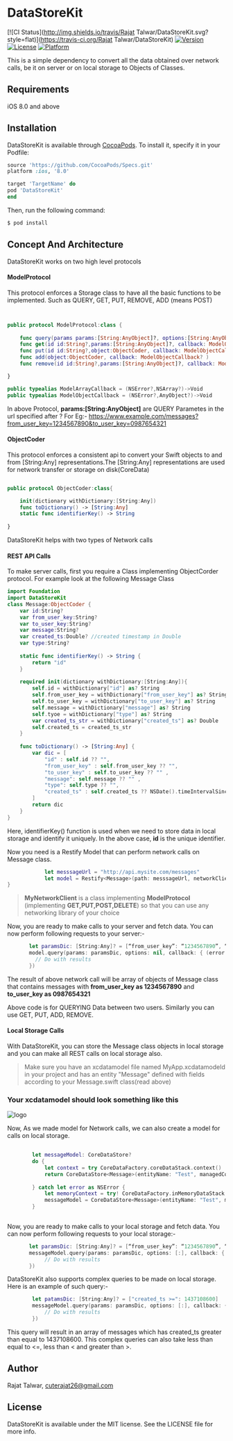 # DataStoreKit

[![CI Status](http://img.shields.io/travis/Rajat Talwar/DataStoreKit.svg?style=flat)](https://travis-ci.org/Rajat Talwar/DataStoreKit)
[![Version](https://img.shields.io/cocoapods/v/DataStoreKit.svg?style=flat)](http://cocoapods.org/pods/DataStoreKit)
[![License](https://img.shields.io/cocoapods/l/DataStoreKit.svg?style=flat)](http://cocoapods.org/pods/DataStoreKit)
[![Platform](https://img.shields.io/cocoapods/p/DataStoreKit.svg?style=flat)](http://cocoapods.org/pods/DataStoreKit)

This is a simple dependency to convert all the data obtained over network calls, be it on server or on local storage to Objects of Classes.

## Requirements
iOS 8.0 and above

## Installation

DataStoreKit is available through [CocoaPods](http://cocoapods.org). To install
it, specify it in your Podfile:

```ruby
source 'https://github.com/CocoaPods/Specs.git'
platform :ios, '8.0'

target 'TargetName' do
pod 'DataStoreKit'
end
```

Then, run the following command:

```ruby
$ pod install
```

## Concept And Architecture

DataStoreKit works on two high level protocols

#### ModelProtocol

This protocol enforces a Storage class to have all the basic functions to be implemented. Such as QUERY, GET, PUT, REMOVE, ADD (means POST)

```Swift


public protocol ModelProtocol:class {
    
    func query(params params:[String:AnyObject]?, options:[String:AnyObject]?, callback: ModelArrayCallback? )
    func get(id id:String?,params:[String:AnyObject]?, callback: ModelObjectCallback? )
    func put(id id:String?,object:ObjectCoder, callback: ModelObjectCallback? )
    func add(object:ObjectCoder, callback: ModelObjectCallback? )
    func remove(id id:String?,params:[String:AnyObject]?, callback: ModelObjectCallback? )

}
``` 

```Swift
public typealias ModelArrayCallback = (NSError?,NSArray?)->Void
public typealias ModelObjectCallback = (NSError?,AnyObject?)->Void
```

In above Protocol, **params:[String:AnyObject]** are QUERY Parametes in the url specified after ? 
For Eg:- https://www.example.com/messages?from_user_key=1234567890&to_user_key=0987654321


#### ObjectCoder

This  protocol enforces a consistent api to convert your Swift objects to and from [String:Any] representations.The [String:Any] representations are used for network transfer or storage on disk(CoreData)

```Swift

public protocol ObjectCoder:class{

    init(dictionary withDictionary:[String:Any])
    func toDictionary() -> [String:Any]
    static func identifierKey() -> String
    
}
``` 

DataStoreKit helps with two types of Network calls

#### REST API Calls 

To make server calls, first you require a Class implementing ObjectCorder protocol. For example look at the following Message Class

```Swift
import Foundation
import DataStoreKit
class Message:ObjectCoder {
    var id:String?
    var from_user_key:String?
    var to_user_key:String?
    var message:String?
    var created_ts:Double? //created timestamp in Double
    var type:String?
    
    static func identifierKey() -> String {
        return "id"
    }
    
    required init(dictionary withDictionary:[String:Any]){
        self.id = withDictionary["id"] as? String
        self.from_user_key = withDictionary["from_user_key"] as? String
        self.to_user_key = withDictionary["to_user_key"] as? String
        self.message = withDictionary["message"] as? String
        self.tyoe = withDictionary["type"] as? String
        var created_ts_str = withDictionary["created_ts"] as? Double
        self.created_ts = created_ts_str
    }
    
    func toDictionary() -> [String:Any] {
        var dic = [
            "id" : self.id ?? "",
            "from_user_key" : self.from_user_key ?? "",
            "to_user_key" : self.to_user_key ?? "" ,
            "message": self.message ?? "" ,
            "type": self.type ?? "",
            "created_ts" : self.created_ts ?? NSDate().timeIntervalSince1970
        ]
        return dic
    }
}
```

Here, identifierKey() function is used when we need to store data in local storage and identify it uniquely. In the above case, **id** is the unique identifier.

Now you need is a Restify Model that can perform network calls on Message class.

```Swift
        	let messsageUrl = "http://api.mysite.com/messages"
        	let model = Restify<Message>(path: messsageUrl, networkClient: MyNetworkClient()) // 	see note below to know about MyNetworkClient
}
```
> **MyNetworkClient** is a class implementing **ModelProtocol** (implementing **GET,PUT,POST,DELETE**) so that you can use any networking library of your choice

Now, you are ready to make calls to your server and fetch data. You can now perform following requests to your server:- 

```Swift
	   let paramsDic: [String:Any]? = [“from_user_key”: “1234567890”, “to_user_key”:”0987654321”]
	   model.query(params: paramsDic, options: nil, callback: { (error:NSError?, results:Any?) in
         // Do with results     
       })
```


The result of above network call will be array of objects of Message class that contains messages with **from_user_key as 1234567890** and **to_user_key as 0987654321**

Above code is for QUERYING Data between two users. Similarly you can use GET, PUT, ADD, REMOVE. 

#### Local Storage Calls 

With DataStoreKit, you can store the Message class objects in local storage and you can make all REST calls on local storage also.

> Make sure you have an xcdatamodel file named MyApp.xcdatamodeld in your project and has an entity "Message" defined with fields according to your Message.swift class(read above)

### Your xcdatamodel should look something like this
![logo](http://i.imgur.com/qNSIcTK.png?1)

Now, As we made model for Network calls, we can also create a model for calls on local storage.

```Swift
    
        let messageModel: CoreDataStore?
        do {
            let context = try CoreDataFactory.coreDataStack.context()
            return CoreDataStore<Message>(entityName: "Test", managedContext: context)
            
        } catch let error as NSError {
            let memoryContext = try! CoreDataFactory.inMemoryDataStack.context()
            messageModel = CoreDataStore<Message>(entityName: "Test", managedContext: memoryContext)
        }
   
```

Now, you are ready to make calls to your local storage and fetch data. You can now perform following requests to your local storage:- 

```Swift
	   let paramsDic: [String:Any]? = [“from_user_key”: “1234567890”, “to_user_key”:”0987654321”]
	   messageModel.query(params: paramsDic, options: [:], callback: { (error:NSError?, results:Any?) in	
            // Do with results 
       })
```

DataStoreKit also supports complex queries to be made on local storage. Here is an example of such query:-

```Swift
        let patamsDic: [String:Any]? = ["created_ts >=": 1437108600]
        messageModel.query(params: paramsDic, options: [:], callback: { (error:NSError?, results:Any?) in	
            // Do with results 
        })
```
This query will result in an array of messages which has created_ts greater than equal to 1437108600. This complex queries can also take less than equal to <=, less than < and greater than  >.

## Author

Rajat Talwar, cuterajat26@gmail.com

## License

DataStoreKit is available under the MIT license. See the LICENSE file for more info.
